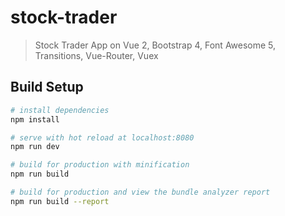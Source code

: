 # stock-trader

> Stock Trader App on Vue 2, Bootstrap 4, Font Awesome 5, Transitions, Vue-Router, Vuex

## Build Setup

``` bash
# install dependencies
npm install

# serve with hot reload at localhost:8080
npm run dev

# build for production with minification
npm run build

# build for production and view the bundle analyzer report
npm run build --report
```
